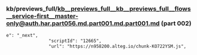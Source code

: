 ### kb/previews_full/kb__previews_full__kb__previews_full__flows__service-first__master-only@auth.har.part056.md.part001.md.part001.md (part 002)

```md
e": "_next",
                "scriptId": "12665",
                "url": "https://n958200.alteg.io/chunk-KO722YSM.js",
    
```

```
